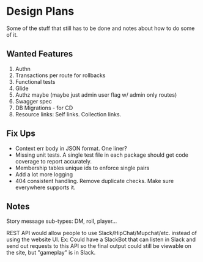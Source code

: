 # Design Plans

Some of the stuff that still has to be done and notes about how to do some of it.

## Wanted Features

1. Authn
2. Transactions per route for rollbacks
3. Functional tests
4. Glide
5. Authz maybe (maybe just admin user flag w/ admin only routes)
6. Swagger spec
7. DB Migrations - for CD
8. Resource links: Self links. Collection links.

## Fix Ups

- Context err body in JSON format. One liner?
- Missing unit tests. A single test file in each package should get code coverage to report accurately.
- Membership tables unique ids to enforce single pairs
- Add a lot more logging
- 404 consistent handling. Remove duplicate checks. Make sure everywhere supports it.

## Notes

Story message sub-types: DM, roll, player...

REST API would allow people to use Slack/HipChat/Mupchat/etc. instead of using the website UI.
Ex: Could have a SlackBot that can listen in Slack and send out requests to this API so
the final output could still be viewable on the site, but "gameplay" is in Slack.
